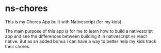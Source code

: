# ns-chores
This is my Chores App built with Nativescript (for my kids) 

The main purpose of this app is for me to learn how to build a nativescript app and see the differences between building it in nativescript vs react native. But as an added bonus I can have a way to better help my kids track their chores. 

